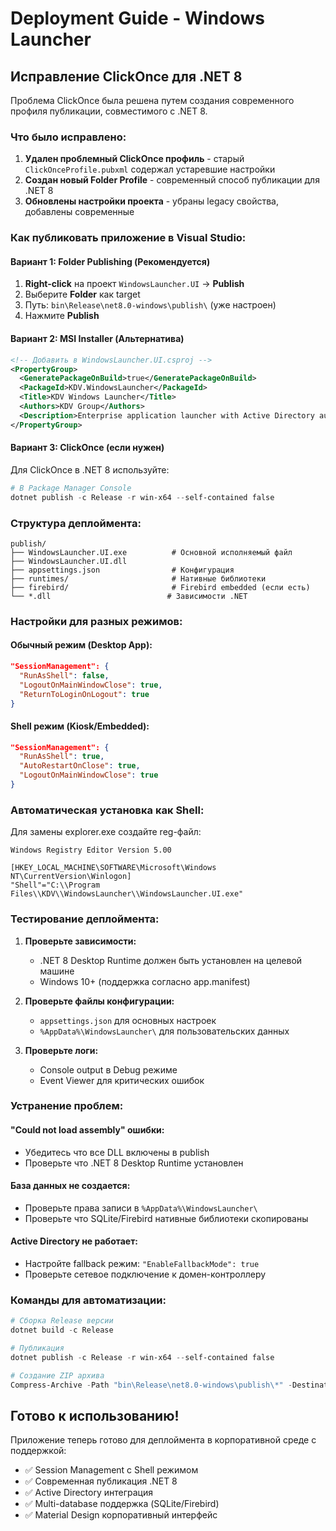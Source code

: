 # Deployment Guide - Windows Launcher

## Исправление ClickOnce для .NET 8

Проблема ClickOnce была решена путем создания современного профиля публикации, совместимого с .NET 8.

### Что было исправлено:

1. **Удален проблемный ClickOnce профиль** - старый `ClickOnceProfile.pubxml` содержал устаревшие настройки
2. **Создан новый Folder Profile** - современный способ публикации для .NET 8
3. **Обновлены настройки проекта** - убраны legacy свойства, добавлены современные

### Как публиковать приложение в Visual Studio:

#### Вариант 1: Folder Publishing (Рекомендуется)
1. **Right-click** на проект `WindowsLauncher.UI` → **Publish**
2. Выберите **Folder** как target
3. Путь: `bin\Release\net8.0-windows\publish\` (уже настроен)
4. Нажмите **Publish**

#### Вариант 2: MSI Installer (Альтернатива)
```xml
<!-- Добавить в WindowsLauncher.UI.csproj -->
<PropertyGroup>
  <GeneratePackageOnBuild>true</GeneratePackageOnBuild>
  <PackageId>KDV.WindowsLauncher</PackageId>
  <Title>KDV Windows Launcher</Title>
  <Authors>KDV Group</Authors>
  <Description>Enterprise application launcher with Active Directory authentication</Description>
</PropertyGroup>
```

#### Вариант 3: ClickOnce (если нужен)
Для ClickOnce в .NET 8 используйте:
```powershell
# В Package Manager Console
dotnet publish -c Release -r win-x64 --self-contained false
```

### Структура деплоймента:

```
publish/
├── WindowsLauncher.UI.exe          # Основной исполняемый файл
├── WindowsLauncher.UI.dll
├── appsettings.json                # Конфигурация
├── runtimes/                       # Нативные библиотеки
├── firebird/                       # Firebird embedded (если есть)
└── *.dll                          # Зависимости .NET
```

### Настройки для разных режимов:

#### Обычный режим (Desktop App):
```json
"SessionManagement": {
  "RunAsShell": false,
  "LogoutOnMainWindowClose": true,
  "ReturnToLoginOnLogout": true
}
```

#### Shell режим (Kiosk/Embedded):
```json
"SessionManagement": {
  "RunAsShell": true,
  "AutoRestartOnClose": true,
  "LogoutOnMainWindowClose": true
}
```

### Автоматическая установка как Shell:

Для замены explorer.exe создайте reg-файл:
```reg
Windows Registry Editor Version 5.00

[HKEY_LOCAL_MACHINE\SOFTWARE\Microsoft\Windows NT\CurrentVersion\Winlogon]
"Shell"="C:\\Program Files\\KDV\\WindowsLauncher\\WindowsLauncher.UI.exe"
```

### Тестирование деплоймента:

1. **Проверьте зависимости:**
   - .NET 8 Desktop Runtime должен быть установлен на целевой машине
   - Windows 10+ (поддержка согласно app.manifest)

2. **Проверьте файлы конфигурации:**
   - `appsettings.json` для основных настроек
   - `%AppData%\WindowsLauncher\` для пользовательских данных

3. **Проверьте логи:**
   - Console output в Debug режиме
   - Event Viewer для критических ошибок

### Устранение проблем:

#### "Could not load assembly" ошибки:
- Убедитесь что все DLL включены в publish
- Проверьте что .NET 8 Desktop Runtime установлен

#### База данных не создается:
- Проверьте права записи в `%AppData%\WindowsLauncher\`
- Проверьте что SQLite/Firebird нативные библиотеки скопированы

#### Active Directory не работает:
- Настройте fallback режим: `"EnableFallbackMode": true`
- Проверьте сетевое подключение к домен-контроллеру

### Команды для автоматизации:

```powershell
# Сборка Release версии
dotnet build -c Release

# Публикация
dotnet publish -c Release -r win-x64 --self-contained false

# Создание ZIP архива
Compress-Archive -Path "bin\Release\net8.0-windows\publish\*" -DestinationPath "WindowsLauncher-v1.0.zip"
```

## Готово к использованию!

Приложение теперь готово для деплоймента в корпоративной среде с поддержкой:
- ✅ Session Management с Shell режимом
- ✅ Современная публикация .NET 8
- ✅ Active Directory интеграция
- ✅ Multi-database поддержка (SQLite/Firebird)
- ✅ Material Design корпоративный интерфейс
